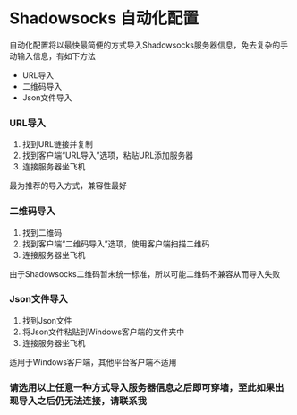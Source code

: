 # Shadowsocks 自动化配置

自动化配置将以最快最简便的方式导入Shadowsocks服务器信息，免去复杂的手动输入信息，有如下方法

* URL导入
* 二维码导入
* Json文件导入

### URL导入

1. 找到URL链接并复制
2. 找到客户端“URL导入”选项，粘贴URL添加服务器
3. 连接服务器坐飞机

最为推荐的导入方式，兼容性最好

### 二维码导入

1. 找到二维码
2. 找到客户端“二维码导入”选项，使用客户端扫描二维码
3. 连接服务器坐飞机

由于Shadowsocks二维码暂未统一标准，所以可能二维码不兼容从而导入失败

### Json文件导入

1. 找到Json文件
2. 将Json文件粘贴到Windows客户端的文件夹中
3. 连接服务器坐飞机

适用于Windows客户端，其他平台客户端不适用

### 请选用以上任意一种方式导入服务器信息之后即可穿墙，至此如果出现导入之后仍无法连接，请联系我



